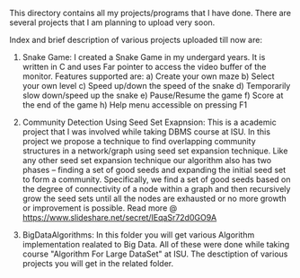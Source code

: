This directory contains all my projects/programs that I have done.
There are several projects that I am planning to upload very soon.

Index and brief description of various projects uploaded till now are:

1. Snake Game: I created a Snake Game in my undergard years. It is written in C and uses Far pointer to access the video                    buffer of the monitor. Features supported are:
                a) Create your own maze
                b) Select your own level
                c) Speed up/down the speed of the snake
                d) Temporarily slow down/speed up the snake
                e) Pause/Resume the game
                f) Score at the end of the game
                h) Help menu accessible on pressing F1

2. Community Detection Using Seed Set Exapnsion: This is a academic project that I was involved while taking DBMS course at                  ISU. In this project we propose a technique to find overlapping community structures in a network/graph                      using seed set expansion technique. Like any other seed set expansion technique our algorithm also has two                   phases – finding a set of good seeds and expanding the initial seed set to form a community. Specifically, we                 find a set of good seeds based on the degree of connectivity of a node within a graph and then recursively                   grow the seed sets until all the nodes are exhausted or no more growth or improvement is possible.
                Read more @ https://www.slideshare.net/secret/IEqaSr72d0GO9A

3. BigDataAlgorithms: In this folder you will get various Algorithm implementation realated to Big Data. All of these were                   done while taking course "Algorithm For Large DataSet" at ISU. The desctiption of various projects you                     will get in the related folder.


